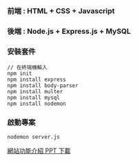 ### 前端 : HTML + CSS + Javascript
### 後端 : Node.js + Express.js + MySQL

### 安裝套件
```
// 在終端機輸入
npm init
npm install express
npm install body-parser
npm install multer
npm install mysql
npm install nodemon
```

### 啟動專案
```
nodemon server.js
```

[網站功能介紹 PPT 下載](asset/intro.pptx)